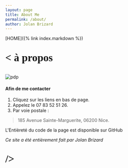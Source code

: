 ```yaml
---
layout: page
title: About Me
permalink: /about/
author: Jolan Brizard
---
```


[HOME]({% link index.markdown %})

<h2><p style="font-family: american typewriter; font-size:25pt; font-weight: 600">
     < à propos
</p></h2>

![pdp](../assets/me.png)
#### **Afin de me contacter** 
1. Cliquez sur les liens en bas de page.
2. Appelez le 07 83 52 51 26.
3. Par voie postale :
> 185 Avenue Sainte-Marguerite, 06200 Nice.

L'Entièreté du code de la page est disponible sur GitHub

*Ce site a été entièrement fait par Jolan Brizard*

<h2><p style="font-family: american typewriter; font-size:25pt; font-weight: 600">
     />
</p></h2>